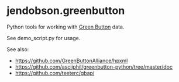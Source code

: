 # jendobson.greenbutton
Python tools for working with [Green Button](http://www.greenbuttondata.org "The Green Button") data.

See demo_script.py for usage.

See also:
* https://github.com/GreenButtonAlliance/hpxml
* https://github.com/asciiphil/greenbutton-python/tree/master/doc
* https://github.com/teeterc/gbapi

